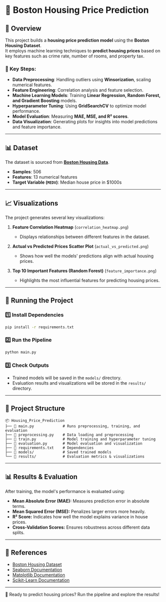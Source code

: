 # 🏡 Boston Housing Price Prediction

## 📌 Overview
This project builds a **housing price prediction model** using the **Boston Housing Dataset**.  
It employs machine learning techniques to **predict housing prices** based on key features such as crime rate, number of rooms, and property tax.

### 🔹 Key Steps:
- **Data Preprocessing**: Handling outliers using **Winsorization**, scaling numerical features.
- **Feature Engineering**: Correlation analysis and feature selection.
- **Machine Learning Models**: Training **Linear Regression, Random Forest, and Gradient Boosting** models.
- **Hyperparameter Tuning**: Using **GridSearchCV** to optimize model performance.
- **Model Evaluation**: Measuring **MAE, MSE, and R² scores**.
- **Data Visualization**: Generating plots for insights into model predictions and feature importance.

---

## 📊 Dataset
The dataset is sourced from **[Boston Housing Data](https://raw.githubusercontent.com/jbrownlee/Datasets/master/housing.csv)**.

- **Samples**: 506  
- **Features**: 13 numerical features  
- **Target Variable (`MEDV`)**: Median house price in $1000s  

---

## 📈 Visualizations
The project generates several key visualizations:

1. **Feature Correlation Heatmap** (`correlation_heatmap.png`)  
   - Displays relationships between different features in the dataset.

2. **Actual vs Predicted Prices Scatter Plot** (`actual_vs_predicted.png`)  
   - Shows how well the models' predictions align with actual housing prices.

3. **Top 10 Important Features (Random Forest)** (`feature_importance.png`)  
   - Highlights the most influential features for predicting housing prices.

---

## 🚀 Running the Project
### 1️⃣ Install Dependencies
```bash
pip install -r requirements.txt
```

### 2️⃣ Run the Pipeline
```bash
python main.py
```

### 3️⃣ Check Outputs
- Trained models will be saved in the `models/` directory.
- Evaluation results and visualizations will be stored in the `results/` directory.

---

## 📂 Project Structure
```
📦 Housing_Price_Prediction
├── 📄 main.py             # Runs preprocessing, training, and evaluation
├── 📄 preprocessing.py    # Data loading and preprocessing
├── 📄 train.py            # Model training and hyperparameter tuning
├── 📄 evaluation.py       # Model evaluation and visualization
├── 📄 requirements.txt    # Dependencies
├── 📂 models/             # Saved trained models
└── 📂 results/            # Evaluation metrics & visualizations
```

---

## 📊 Results & Evaluation
After training, the model's performance is evaluated using:
- **Mean Absolute Error (MAE):** Measures prediction error in absolute terms.
- **Mean Squared Error (MSE):** Penalizes larger errors more heavily.
- **R² Score:** Indicates how well the model explains variance in house prices.
- **Cross-Validation Scores:** Ensures robustness across different data splits.

---

## 🔗 References
- [Boston Housing Dataset](https://raw.githubusercontent.com/jbrownlee/Datasets/master/housing.csv)
- [Seaborn Documentation](https://seaborn.pydata.org/)
- [Matplotlib Documentation](https://matplotlib.org/)
- [Scikit-Learn Documentation](https://scikit-learn.org/stable/)

---

🚀 Ready to predict housing prices? Run the pipeline and explore the results!
